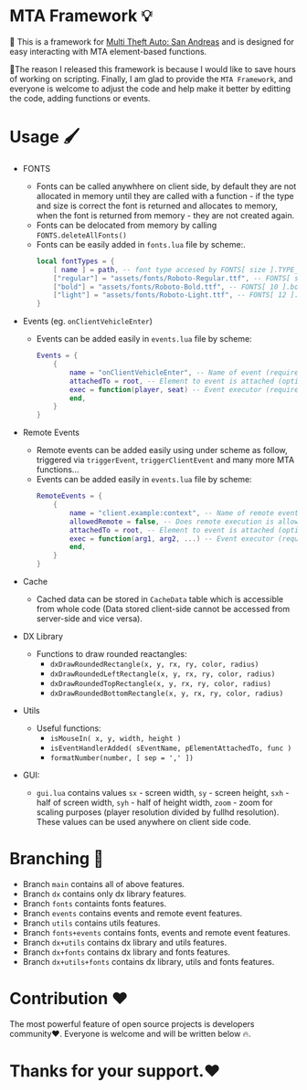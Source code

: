 # MTA Framework 💡
🍎 This is a framework for [Multi Theft Auto: San Andreas](https://mtasa.com/) and is designed for easy interacting with MTA element-based functions.

🎉The reason I released this framework is because I would like to save hours of working on scripting.
Finally, I am glad to provide the `MTA Framework`, and everyone is welcome to adjust the code and help make it better by editting the code, adding functions or events.

# Usage 🖌️
- FONTS
    - Fonts can be called anywhhere on client side, by default they are not allocated in memory until they are called with a function - if the type and size is correct the font is returned and allocates to memory, when the font is returned from memory - they are not created again.
    -  Fonts can be delocated from memory by calling `FONTS.deleteAllFonts()`
    - Fonts can be easily added in `fonts.lua` file by scheme:.
        ```lua
        local fontTypes = {
            [ name ] = path, -- font type accesed by FONTS[ size ].TYPE_HERE
            ["regular"] = "assets/fonts/Roboto-Regular.ttf", -- FONTS[ size ].regular
            ["bold"] = "assets/fonts/Roboto-Bold.ttf", -- FONTS[ 10 ].bold
            ["light"] = "assets/fonts/Roboto-Light.ttf", -- FONTS[ 12 ].light
        }
        ```
- Events (eg. `onClientVehicleEnter`)
    - Events can be added easily in `events.lua` file by scheme:
        ```lua
        Events = {
            {
                name = "onClientVehicleEnter", -- Name of event (required)
                attachedTo = root, -- Element to event is attached (optional, default: resourceRoot)
                exec = function(player, seat) -- Event executor (required)
                end,
            }
        }
        ```

- Remote Events
    - Remote events can be added easily using under scheme as follow, triggered via `triggerEvent`, `triggerClientEvent` and many more MTA functions...
    - Events can be added easily in `events.lua` file by scheme:
        ```lua
        RemoteEvents = {
            {
                name = "client.example:context", -- Name of remote event (required)
                allowedRemote = false, -- Does remote execution is allowed by trigger[...]Event (optional, default: true)
                attachedTo = root, -- Element to event is attached (optional, default: resourceRoot)
                exec = function(arg1, arg2, ...) -- Event executor (required)
                end,
            }
        }
        ```

- Cache
    - Cached data can be stored in `CacheData` table which is accessible from whole code (Data stored client-side cannot be accessed from server-side and vice versa).

- DX Library
    - Functions to draw rounded reactangles:
      - `dxDrawRoundedRectangle(x, y, rx, ry, color, radius)`
      - `dxDrawRoundedLeftRectangle(x, y, rx, ry, color, radius)`
      - `dxDrawRoundedTopRectangle(x, y, rx, ry, color, radius)`
      - `dxDrawRoundedBottomRectangle(x, y, rx, ry, color, radius)`

- Utils
    - Useful functions:
      - `isMouseIn( x, y, width, height )`
      - `isEventHandlerAdded( sEventName, pElementAttachedTo, func )`
      - `formatNumber(number, [ sep = ',' ])`

- GUI:
    - `gui.lua` contains values `sx` - screen width, `sy` - screen height, `sxh` - half of screen width, `syh` - half of height width, `zoom` - zoom for scaling purposes (player resolution divided by fullhd resolution). These values can be used anywhere on client side code.

# Branching 🔗
- Branch `main` contains all of above features.
- Branch `dx` contains only dx library features.
- Branch `fonts` containts fonts features.
- Branch `events` contains events and remote event features.
- Branch `utils` contains utils features.
- Branch `fonts+events` contains fonts, events and remote event features.
- Branch `dx+utils` contains dx library and utils features.
- Branch `dx+fonts` contains dx library and fonts features.
- Branch `dx+utils+fonts` contains dx library, utils and fonts features.

# Contribution ❤️

The most powerful feature of open source projects is developers community❤️. Everyone is welcome and will be written
below 🔥.

# Thanks for your support.❤️